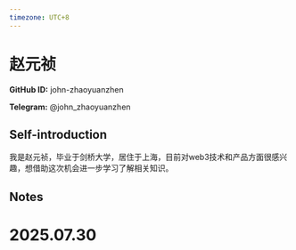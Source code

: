 ```yaml
---
timezone: UTC+8
---
```


# 赵元祯

**GitHub ID:** john-zhaoyuanzhen

**Telegram:** @john_zhaoyuanzhen

## Self-introduction

我是赵元祯，毕业于剑桥大学，居住于上海，目前对web3技术和产品方面很感兴趣，想借助这次机会进一步学习了解相关知识。

## Notes

<!-- Content_START -->

# 2025.07.30


<!-- Content_END -->
